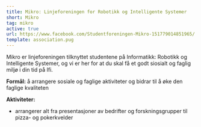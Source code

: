 ```yaml
---
title: Mikro: Linjeforeningen for Robotikk og Intelligente Systemer
short: Mikro
tag: mikro
active: true
url: https://www.facebook.com/Studentforeningen-Mikro-151779014851965/
template: association.pug
---
```


Mikro er linjeforeningen tilknyttet studentene på Informatikk: Robotikk og Intelligente Systemer, og vi er her for at du skal få et godt siosialt og faglig miljø i din tid på Ifi.

**Formål:** å arrangere sosiale og faglige aktiviteter og bidrar til å øke den faglige kvaliteten

**Aktiviteter:** 
* arrangerer alt fra presentasjoner av bedrifter og forskningsgrupper til pizza- og pokerkvelder
